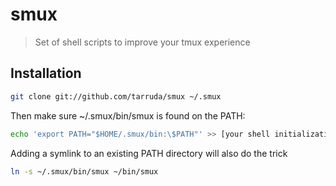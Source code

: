 # smux

> Set of shell scripts to improve your tmux experience

## Installation

```sh
git clone git://github.com/tarruda/smux ~/.smux
```

Then make sure ~/.smux/bin/smux is found on the PATH:

```sh
echo 'export PATH="$HOME/.smux/bin:\$PATH"' >> [your shell initialization file]
```

Adding a symlink to an existing PATH directory will also do the trick

```sh
ln -s ~/.smux/bin/smux ~/bin/smux
```
